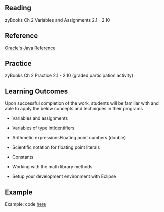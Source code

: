 ## Reading

zyBooks Ch 2 Variables and Assignments 2.1 - 2.10

## Reference
[Oracle's Java Reference](https://docs.oracle.com/javase/tutorial/index.html)

## Practice

zyBooks Ch 2 Practice 2.1 - 2.10 (graded participation activity)

## Learning Outcomes
Upon successful completion of the work, students will be familiar with and able to apply the below concepts and techniques in their programs

* Variables and assignments

* Variables of type intIdentifiers

* Arithmetic expressionsFloating point numbers (double)

* Scientific notation for floating point literals

* Constants

* Working with the math library methods

* Setup your development environment with Eclipse 

## Example
Example:  code [here](https://github.com/ava11235/it211/blob/master/Receipt.java)
